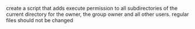 create a script that adds execute permission to all subdirectories of the current directory for the owner, the group owner and all other users. regular files should not be changed
